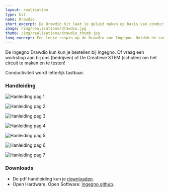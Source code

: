 ```yaml
---
layout: realisation
type: kit
name: Drawdio
short_excerpt: De Drawdio Kit laat je geluid maken op basis van conductiviteit. 
image: /img/realisations/drawdio.jpg
thumb: /img/realisations/drawdio_thumb.jpg
long_excerpt: Een leuke respin op de Drawdio van Ingegno. Ontdek de conductiviteit van de omgeving rond jou door de bril van geluid! Met hoeveel vrienden kun je een kring maken, en toch nog de drawdio gebruiken?
---
```


De Ingegno Drawdio kun kun je bestellen bij Ingegno. Of vraag een workshop aan bij ons (bedrijven) of De Creatieve STEM (scholen) om het circuit te maken en te testen! 

Conductiviteit wordt letterlijk tastbaar.

### Handleiding

![Hanleiding pag 1](/img/realisations/drawdio-page003.png)

![Hanleiding pag 2](/img/realisations/drawdio-page004.png)

![Hanleiding pag 3](/img/realisations/drawdio-page005.png)

![Hanleiding pag 4](/img/realisations/drawdio-page006.png)

![Hanleiding pag 5](/img/realisations/drawdio-page007.png)

![Hanleiding pag 6](/img/realisations/drawdio-page008.png)

![Hanleiding pag 7](/img/realisations/drawdio-page009.png)

### Downloads

+ De pdf handleiding kun je [downloaden](http://ingegno.be/Manuals/Ingegno_Drawdio_v01.pdf).
+ Open Hardware, Open Software: [Ingegno github](https://github.com/ingegno/drawdio/).
